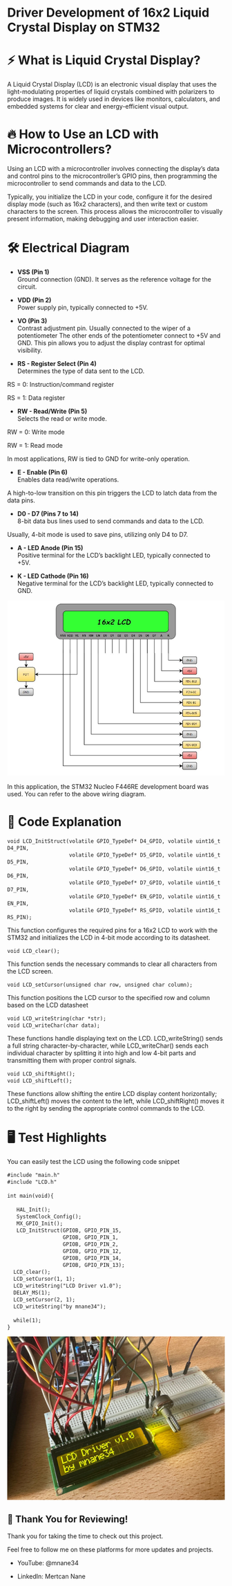 # Driver Development of 16x2 Liquid Crystal Display on STM32 

# ⚡ What is Liquid Crystal Display?

A Liquid Crystal Display (LCD) is an electronic visual display that uses the light-modulating properties of liquid crystals combined with polarizers to produce images. It is widely used in devices like monitors, calculators, and embedded systems for clear and energy-efficient visual output.

# 🔥 How to Use an LCD with Microcontrollers?

Using an LCD with a microcontroller involves connecting the display’s data and control pins to the microcontroller’s GPIO pins, then programming the microcontroller to send commands and data to the LCD. 

Typically, you initialize the LCD in your code, configure it for the desired display mode (such as 16x2 characters), and then write text or custom characters to the screen. This process allows the microcontroller to visually present information, making debugging and user interaction easier.

# 🛠️ Electrical Diagram

- **VSS (Pin 1)**<br>
Ground connection (GND). It serves as the reference voltage for the circuit.

- **VDD (Pin 2)**<br> 
Power supply pin, typically connected to +5V.

- **VO (Pin 3)**<br>
Contrast adjustment pin. Usually connected to the wiper of a potentiometer
The other ends of the potentiometer connect to +5V and GND.
This pin allows you to adjust the display contrast for optimal visibility.

- **RS - Register Select (Pin 4)**<br> 
Determines the type of data sent to the LCD.

RS = 0: Instruction/command register

RS = 1: Data register

- **RW - Read/Write (Pin 5)**<br> 
Selects the read or write mode.

RW = 0: Write mode

RW = 1: Read mode

In most applications, RW is tied to GND for write-only operation.

- **E - Enable (Pin 6)**<br> 
Enables data read/write operations.

A high-to-low transition on this pin triggers the LCD to latch data from the data pins.

- **D0 - D7 (Pins 7 to 14)**<br> 
8-bit data bus lines used to send commands and data to the LCD.

Usually, 4-bit mode is used to save pins, utilizing only D4 to D7.

- **A - LED Anode (Pin 15)**<br> 
Positive terminal for the LCD’s backlight LED, typically connected to +5V.

- **K - LED Cathode (Pin 16)**<br> 
Negative terminal for the LCD’s backlight LED, typically connected to GND.

![Shematic](images/shematic.JPG)

In this application, the STM32 Nucleo F446RE development board was used. You can refer to the above wiring diagram.

# 🚀 Code Explanation

<pre><code class="language-c">void LCD_InitStruct(volatile GPIO_TypeDef* D4_GPIO, volatile uint16_t D4_PIN,
                    volatile GPIO_TypeDef* D5_GPIO, volatile uint16_t D5_PIN,
                    volatile GPIO_TypeDef* D6_GPIO, volatile uint16_t D6_PIN,
                    volatile GPIO_TypeDef* D7_GPIO, volatile uint16_t D7_PIN,
                    volatile GPIO_TypeDef* EN_GPIO, volatile uint16_t EN_PIN,
                    volatile GPIO_TypeDef* RS_GPIO, volatile uint16_t RS_PIN);
</code></pre>

This function configures the required pins for a 16x2 LCD to work with the STM32 and initializes the LCD in 4-bit mode according to its datasheet.

<pre><code class="language-c">void LCD_clear();
</code></pre>

This function sends the necessary commands to clear all characters from the LCD screen.

<pre><code class="language-c">void LCD_setCursor(unsigned char row, unsigned char column);
</code></pre>

This function positions the LCD cursor to the specified row and column based on the LCD datasheet

<pre><code class="language-c">void LCD_writeString(char *str);
void LCD_writeChar(char data);
</code></pre>

These functions handle displaying text on the LCD. LCD_writeString() sends a full string character-by-character, while LCD_writeChar() sends each individual character by splitting it into high and low 4-bit parts and transmitting them with proper control signals.

<pre><code class="language-c">void LCD_shiftRight();
void LCD_shiftLeft();
</code></pre>

These functions allow shifting the entire LCD display content horizontally; LCD_shiftLeft() moves the content to the left, while LCD_shiftRight() moves it to the right by sending the appropriate control commands to the LCD.

# 🖥️ Test Highlights

You can easily test the LCD using the following code snippet

<pre><code class="language-c">#include "main.h"
#include "LCD.h"

int main(void){

   HAL_Init();
   SystemClock_Config();
   MX_GPIO_Init();
   LCD_InitStruct(GPIOB, GPIO_PIN_15,
		          GPIOB, GPIO_PIN_1,
			      GPIOB, GPIO_PIN_2,
			      GPIOB, GPIO_PIN_12,
			      GPIOB, GPIO_PIN_14,
			      GPIOB, GPIO_PIN_13);
  LCD_clear();
  LCD_setCursor(1, 1);
  LCD_writeString("LCD Driver v1.0");
  DELAY_MS(1);
  LCD_setCursor(2, 1);
  LCD_writeString("by mnane34");

  while(1);
}
</code></pre>

![test](images/test.jpg)

## 🎉 Thank You for Reviewing!

Thank you for taking the time to check out this project.

Feel free to follow me on these platforms for more updates and projects.

- YouTube: @mnane34

- LinkedIn: Mertcan Nane